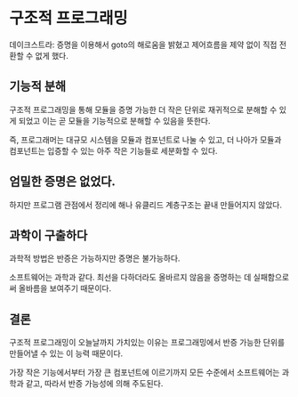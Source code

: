 # 구조적 프로그래밍

데이크스트라: 증명을 이용해서 goto의 해로움을 밝혔고 제어흐름을 제약 없이 직접 전환할 수 없게 했다.

## 기능적 분해

구조적 프로그래밍을 통해 모듈을 증명 가능한 더 작은 단위로 재귀적으로 분해할 수 있게 되었고 이는 곧 모듈을 기능적으로 분해할 수 있음을 뜻한다.

즉, 프로그래머는 대규모 시스템을 모듈과 컴포넌트로 나눌 수 있고, 더 나아가 모듈과 컴포넌트는 입증할 수 있는 아주 작은 기능들로 세분화할 수 있다.

## 엄밀한 증명은 없었다.

하지만 프로그램 관점에서 정리에 해나 유클리드 계층구조는 끝내 만들어지지 않았다.

## 과학이 구출하다

과학적 방법은 반증은 가능하지만 증명은 불가능하다.

소프트웨어는 과학과 같다. 최선을 다하더라도 올바르지 않음을 증명하는 데 실패함으로써 올바름을 보여주기 때문이다.

## 결론 

구조적 프로그래밍이 오늘날까지 가치있는 이유는 프로그래밍에서 반증 가능한 단위를 만들어낼 수 있는 이 능력 때문이다.

가장 작은 기능에서부터 가장 큰 컴포넌트에 이르기까지 모든 수준에서 소프트웨어는 과학과 같고, 따라서 반증 가능성에 의해 주도된다.
